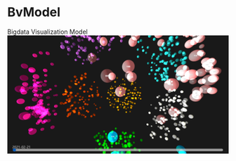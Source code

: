# BvModel
Bigdata Visualization Model
![alt text](https://github.com/Blazar221/BvModel/blob/main/sample/sample1.png)